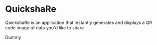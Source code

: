 # QuickshaRe
QuickshaRe is an application that instantly generates and displays a QR code image of data you'd like to share

Dummy
